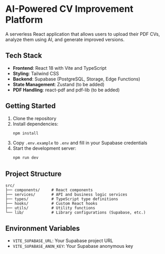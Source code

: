 # AI-Powered CV Improvement Platform

A serverless React application that allows users to upload their PDF CVs, analyze them using AI, and generate improved versions.

## Tech Stack

- **Frontend**: React 18 with Vite and TypeScript
- **Styling**: Tailwind CSS
- **Backend**: Supabase (PostgreSQL, Storage, Edge Functions)
- **State Management**: Zustand (to be added)
- **PDF Handling**: react-pdf and pdf-lib (to be added)

## Getting Started

1. Clone the repository
2. Install dependencies:
   ```bash
   npm install
   ```
3. Copy `.env.example` to `.env` and fill in your Supabase credentials
4. Start the development server:
   ```bash
   npm run dev
   ```

## Project Structure

```
src/
├── components/     # React components
├── services/       # API and business logic services
├── types/          # TypeScript type definitions
├── hooks/          # Custom React hooks
├── utils/          # Utility functions
└── lib/            # Library configurations (Supabase, etc.)
```

## Environment Variables

- `VITE_SUPABASE_URL`: Your Supabase project URL
- `VITE_SUPABASE_ANON_KEY`: Your Supabase anonymous key